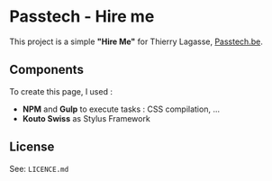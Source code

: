 # Passtech - Hire me

This project is a simple **"Hire Me"** for Thierry Lagasse, [Passtech.be](http://passtech.be). 

## Components

To create this page, I used : 

* **NPM** and **Gulp** to execute tasks : CSS compilation, ...
* **Kouto Swiss** as Stylus Framework

## License

See: `LICENCE.md`

